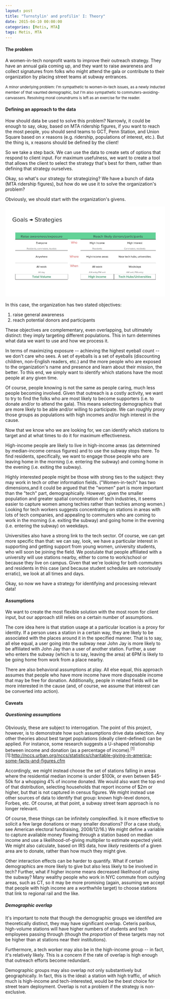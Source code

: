 ```yaml
---
layout: post
title: "Turnstylin' and profilin' I: Theory"
date: 2015-04-10 00:00:00
categories: [Metis, MTA]
tags: Metis, MTA
---
```


#### The problem

A women-in-tech nonprofit wants to improve their outreach strategy. They have an annual gala coming up, and they want to raise awareness and collect signatures from folks who might attend the gala or contribute to their organization by placing street teams at subway entrances.

<small>A minor underlying problem: I'm sympathetic to women-in-tech issues, as a newly inducted member of that vaunted demographic, but I'm also sympathetic to commuters-avoiding-canvassers. Resolving moral conundrums is left as an exercise for the reader. </small>

#### Defining an approach to the data

How should data be used to solve this problem? Narrowly, it could be enough to say, okay, based on MTA ridership figures, if you want to reach the most people, you should send teams to GCT, Penn Station, and Union Square based on _x_ reasons (e.g. ridership, populations of interest, etc.). But the thing is, x reasons should be defined by the client!

So we take a step back. We can use the data to create sets of options that respond to client input. For maximum usefulness, we want to create a tool that allows the client to select the strategy that's best for them, rather than defining that strategy ourselves.

Okay, so what's our strategy for strategizing? We have a bunch of data (MTA ridership figures), but how do we use it to solve the organization's problem?

Obviously, we should start with the organization's givens.

![goals to strategies](/assets/goalsstrategies.jpg)

In this case, the organization has two stated objectives:
1. raise general awareness
2. reach potential donors and participants

These objectives are complementary, even overlapping, but ultimately distinct: they imply targeting different populations. This in turn determines what data we want to use and how we process it.

In terms of maximizing exposure -- achieving the highest eyeball count -- we don't care who sees. A set of eyeballs is a set of eyeballs (discounting children, non-English readers, etc.) and the more people who are exposed to the organization's name and presence and learn about their mission, the better. To this end, we simply want to identify which stations have the most people at any given time.

Of course, people knowing is not the same as people caring, much less people becoming involved. Given that outreach is a costly activity, we want to try to find the folks who are most likely to become supporters (i.e. to donate and/or to attend the gala). This means selecting demographics that are more likely to be able and/or willing to participate. We can roughly proxy those groups as populations with high incomes and/or high interest in the cause.

Now that we know who we are looking for, we can identify which stations to target and at what times to do it for maximum effectiveness.

High-income people are likely to live in high-income areas (as determined by median-income census figures) and to use the subway stops there. To find residents, specifically, we want to engage those people who are leaving home in the morning (i.e. entering the subway) and coming home in the evening (i.e. exiting the subway).

Highly interested people might be those with strong ties to the subject: they may work in tech or other information fields. ("Women-in-tech" has two dimensions,and it could be argued that the "women" part is more important than the "tech" part, demographically. However, given the smaller population and greater spatial concentration of tech industries, it seems easier to capture women among techies rather than techies among women.) Looking for tech workers suggests concentrating on stations in areas with lots of tech companies, and appealing to commuters who are coming to work in the morning (i.e. exiting the subway) and going home in the evening (i.e. entering the subway) on weekdays. 

Universities also have a strong link to the tech sector. Of course, we can get more specific than that: we can say, look, we have a particular interest in supporting and getting support from young women, university students, who will soon be joining the field. We postulate that people affiliated with a university will use stations nearby, either to come to work/school or because they live on campus. Given that we're looking for both commuters and residents in this case (and because student schedules are notoriously erratic), we look at all times and days.

Okay, so now we have a strategy for identifying and processing relevant data!

#### Assumptions

We want to create the most flexible solution with the most room for client input, but our approach still relies on a certain number of assumptions.

The core idea here is that station usage at a particular location is a proxy for identity. If a person uses a station in a certain way, they are likely to be associated with the places around it in the specified manner. That is to say, all else equal, a user going into the subway near John Jay is more likely to be affiliated with John Jay than a user of another station. Further, a user who enters the subway (which is to say, leaving the area) at 6PM is likely to be going home from work from a place nearby. 

There are also behavioral assumptions at play. All else equal, this approach assumes that people who have more income have more disposable income that may be free for donation. Additionally, people in related fields will be more interested in the cause (and, of course, we assume that interest can be converted into action).

#### Caveats

##### Questioning assumptions

Obviously, these are subject to interrogation. The point of this project, however, is to demonstrate how such assumptions drive data selection. Any other theories about best target populations (ideally client-defined) can be applied. For instance, some research suggests a U-shaped relationship between income and donation (as a percentage of income).<sup>[1]</sup> [1]:http://nccs.urban.org/nccs/statistics/charitable-giving-in-america-some-facts-and-figures.cfm 

Accordingly, we might instead choose the set of stations falling in areas where the residential median income is under $100k, or even betwen $45-50k for a whopping 4% of income donated. We would also want the top end of that distribution, selecting households that report income of $2m or higher, but that is not captured in census figures. We might instead use other sources of data to identify that group: known high-level donors, Forbes, etc. Of course, at that point, a subway street team approach is no longer relevant.

Of course, these things can be infinitely complexified. Is it more effective to solicit a few large donations or many smaller donations? (For a case study, see American electoral fundraising, 2008/12/16.) We might define a variable to capture available money flowing through a station based on median income and use a likelihood-of-giving multiplier to estimate expected yield. We might also calculate, based on IRS data, how _likely_ residents of a given area are to donate, rather than how much they might give.

Other interaction effects can be harder to quantify. What if certain demographics are more likely to give but also less likely to be involved in tech? Further, what if higher income means decreased likelihood of using the subway? Many wealthy people who work in NYC commute from outlying areas, such as CT, so it may be more promising (again, assuming we accept that people with high income are a worthwhile target) to choose stations that link to regional rail and the like.

##### Demographic overlap

It's important to note that though the demographic groups we identifed are theoretically distinct, they may have significant overlap. Ceteris paribus, high-volume stations will have higher numbers of students and tech employees passing through (though the _proportion_ of these targets may not be higher than at stations near their institutions).

Furthermore, a tech worker may also be in the high-income group -- in fact, it's relatively likely. This is a concern if the rate of overlap is high enough that outreach efforts become redundant. 

Demographic groups may also overlap not only substantively but geographically. In fact, this is the ideal: a station with high traffic, of which much is high-income and tech-interested, would be the best choice for street team deployment. Overlap is not a problem if the strategy is non-exclusive.

